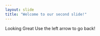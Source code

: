 ```yaml
---
layout: slide
title: "Welcome to our second slide!"
---
```

Looking Great
Use the left arrow to go back!

